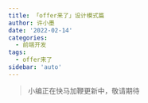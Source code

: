 ```yaml
---
title: 「offer来了」设计模式篇
author: 许小墨
date: '2022-02-14'
categories:
  - 前端开发
tags:
  - offer来了
sidebar: 'auto'
---
```


> 小编正在快马加鞭更新中，敬请期待
